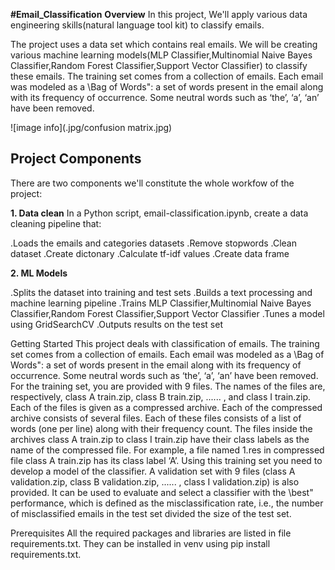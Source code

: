 **#Email_Classification**
**Overview**
In this project, We'll apply various data engineering skills(natural language tool kit) to classify emails.

The project uses a data set which contains real emails. We will be creating various machine learning models(MLP Classifier,Multinomial Naive Bayes Classifier,Random Forest Classifier,Support Vector Classifier) to classify these emails.
The training set comes from a collection of emails. Each email was modeled as a \Bag of Words": a set of words present in the email along with its frequency of occurrence.
Some neutral words such as ‘the’, ‘a’, ‘an’ have been removed.

![image info](.jpg/confusion matrix.jpg)

## **Project Components**
There are two components we'll constitute the whole workfow of the project:

**1. Data clean**
In a Python script, email-classification.ipynb, create a data cleaning pipeline that:

.Loads the emails and categories datasets
.Remove stopwords
.Clean dataset
.Create dictonary
.Calculate tf-idf values
.Create data frame



**2. ML Models**

.Splits the dataset into training and test sets
.Builds a text processing and machine learning pipeline
.Trains MLP Classifier,Multinomial Naive Bayes Classifier,Random Forest Classifier,Support Vector Classifier
.Tunes a model using GridSearchCV
.Outputs results on the test set


Getting Started
This project deals with classification of emails. The training set comes from a collection of emails. Each email
was modeled as a \Bag of Words": a set of words present in the email along with its frequency of occurrence.
Some neutral words such as ‘the’, ‘a’, ‘an’ have been removed.
For the training set, you are provided with 9 files. The names of the files are, respectively, class A train.zip,
class B train.zip, ...... , and class I train.zip. Each of the files is given as a compressed archive. Each of the
compressed archive consists of several files. Each of these files consists of a list of words (one per line) along with
their frequency count. The files inside the archives class A train.zip to class I train.zip have their class labels as
the name of the compressed file. For example, a file named 1.res in compressed file class A train.zip has its class
label ‘A’. Using this training set you need to develop a model of the classifier.
A validation set with 9 files (class A validation.zip, class B validation.zip, ...... , class I validation.zip) is also
provided. It can be used to evaluate and select a classifier with the \best" performance, which is defined as the
misclassification rate, i.e., the number of misclassified emails in the test set divided the size of the test set.

Prerequisites
All the required packages and libraries are listed in file requirements.txt. They can be installed in venv using pip install requirements.txt.
